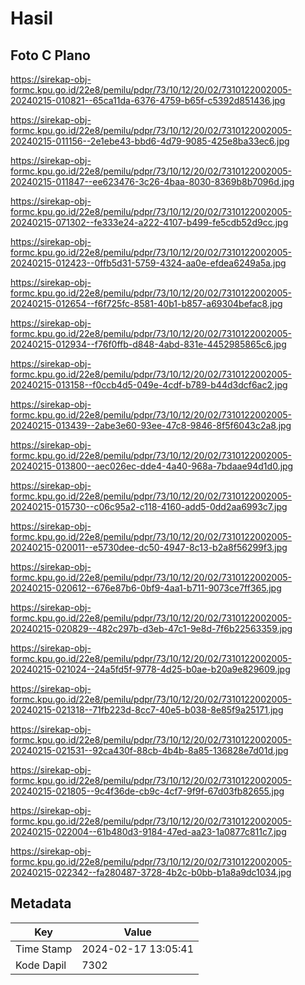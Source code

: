 # Hasil

## Foto C Plano

https://sirekap-obj-formc.kpu.go.id/22e8/pemilu/pdpr/73/10/12/20/02/7310122002005-20240215-010821--65ca11da-6376-4759-b65f-c5392d851436.jpg

https://sirekap-obj-formc.kpu.go.id/22e8/pemilu/pdpr/73/10/12/20/02/7310122002005-20240215-011156--2e1ebe43-bbd6-4d79-9085-425e8ba33ec6.jpg

https://sirekap-obj-formc.kpu.go.id/22e8/pemilu/pdpr/73/10/12/20/02/7310122002005-20240215-011847--ee623476-3c26-4baa-8030-8369b8b7096d.jpg

https://sirekap-obj-formc.kpu.go.id/22e8/pemilu/pdpr/73/10/12/20/02/7310122002005-20240215-071302--fe333e24-a222-4107-b499-fe5cdb52d9cc.jpg

https://sirekap-obj-formc.kpu.go.id/22e8/pemilu/pdpr/73/10/12/20/02/7310122002005-20240215-012423--0ffb5d31-5759-4324-aa0e-efdea6249a5a.jpg

https://sirekap-obj-formc.kpu.go.id/22e8/pemilu/pdpr/73/10/12/20/02/7310122002005-20240215-012654--f6f725fc-8581-40b1-b857-a69304befac8.jpg

https://sirekap-obj-formc.kpu.go.id/22e8/pemilu/pdpr/73/10/12/20/02/7310122002005-20240215-012934--f76f0ffb-d848-4abd-831e-4452985865c6.jpg

https://sirekap-obj-formc.kpu.go.id/22e8/pemilu/pdpr/73/10/12/20/02/7310122002005-20240215-013158--f0ccb4d5-049e-4cdf-b789-b44d3dcf6ac2.jpg

https://sirekap-obj-formc.kpu.go.id/22e8/pemilu/pdpr/73/10/12/20/02/7310122002005-20240215-013439--2abe3e60-93ee-47c8-9846-8f5f6043c2a8.jpg

https://sirekap-obj-formc.kpu.go.id/22e8/pemilu/pdpr/73/10/12/20/02/7310122002005-20240215-013800--aec026ec-dde4-4a40-968a-7bdaae94d1d0.jpg

https://sirekap-obj-formc.kpu.go.id/22e8/pemilu/pdpr/73/10/12/20/02/7310122002005-20240215-015730--c06c95a2-c118-4160-add5-0dd2aa6993c7.jpg

https://sirekap-obj-formc.kpu.go.id/22e8/pemilu/pdpr/73/10/12/20/02/7310122002005-20240215-020011--e5730dee-dc50-4947-8c13-b2a8f56299f3.jpg

https://sirekap-obj-formc.kpu.go.id/22e8/pemilu/pdpr/73/10/12/20/02/7310122002005-20240215-020612--676e87b6-0bf9-4aa1-b711-9073ce7ff365.jpg

https://sirekap-obj-formc.kpu.go.id/22e8/pemilu/pdpr/73/10/12/20/02/7310122002005-20240215-020829--482c297b-d3eb-47c1-9e8d-7f6b22563359.jpg

https://sirekap-obj-formc.kpu.go.id/22e8/pemilu/pdpr/73/10/12/20/02/7310122002005-20240215-021024--24a5fd5f-9778-4d25-b0ae-b20a9e829609.jpg

https://sirekap-obj-formc.kpu.go.id/22e8/pemilu/pdpr/73/10/12/20/02/7310122002005-20240215-021318--71fb223d-8cc7-40e5-b038-8e85f9a25171.jpg

https://sirekap-obj-formc.kpu.go.id/22e8/pemilu/pdpr/73/10/12/20/02/7310122002005-20240215-021531--92ca430f-88cb-4b4b-8a85-136828e7d01d.jpg

https://sirekap-obj-formc.kpu.go.id/22e8/pemilu/pdpr/73/10/12/20/02/7310122002005-20240215-021805--9c4f36de-cb9c-4cf7-9f9f-67d03fb82655.jpg

https://sirekap-obj-formc.kpu.go.id/22e8/pemilu/pdpr/73/10/12/20/02/7310122002005-20240215-022004--61b480d3-9184-47ed-aa23-1a0877c811c7.jpg

https://sirekap-obj-formc.kpu.go.id/22e8/pemilu/pdpr/73/10/12/20/02/7310122002005-20240215-022342--fa280487-3728-4b2c-b0bb-b1a8a9dc1034.jpg


## Metadata

| Key        | Value               |
| ---------- | ------------------- |
| Time Stamp | 2024-02-17 13:05:41 |
| Kode Dapil | 7302                |



